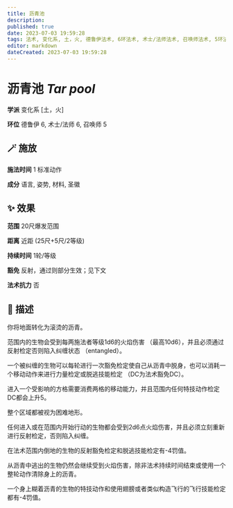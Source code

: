 ```yaml
---
title: 沥青池
description: 
published: true
date: 2023-07-03 19:59:28
tags: 法术, 变化系, 土，火, 德鲁伊法术, 6环法术, 术士/法师法术, 召唤师法术, 5环法术
editor: markdown
dateCreated: 2023-07-03 19:59:28
---
```


# **沥青池** *Tar pool*

**学派** 变化系 \[土，火\] 

**环位** 德鲁伊 6, 术士/法师 6, 召唤师 5

## 🪄 施放

**施法时间** 1 标准动作

**成分** 语言, 姿势, 材料, 圣徽

## ✨ 效果  

**范围** 20尺爆发范围

**距离** 近距 (25尺+5尺/2等级)  

**持续时间** 1轮/等级 

**豁免** 反射，通过则部分生效；见下文

**法术抗力** 否

## 📖 描述

你将地面转化为滚烫的沥青。

范围内的生物会受到每两施法者等级1d6的火焰伤害 （最高10d6），并且必须通过反射检定否则陷入纠缠状态 （entangled）。

一个被纠缠的生物可以每轮进行一次豁免检定使自己从沥青中脱身，也可以消耗一个移动动作来进行力量检定或脱逃技能检定 （DC为法术豁免DC）。

进入一个受影响的方格需要消费两格的移动能力，并且范围内任何特技动作检定DC都会上升5。

整个区域都被视为困难地形。

任何进入或在范围内开始行动的生物都会受到2d6点火焰伤害，并且必须立刻重新进行反射检定，否则陷入纠缠。

在法术范围内倒地的生物的反射豁免检定和脱逃技能检定有-4罚值。

从沥青中逃出的生物仍然会继续受到火焰伤害，除非法术持续时间结束或使用一个整轮动作清除身上的沥青。

一个身上糊着沥青的生物的特技动作和使用翅膀或者类似构造飞行的飞行技能检定都有-4罚值。
    